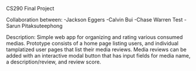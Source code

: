 CS290 Final Project

Collaboration between:
-Jackson Eggers
-Calvin Bui
-Chase Warren Test
-Sarun Pitaksuteephong

Description:
Simple web app for organizing and rating various consumed medias.
Prototype consists of a home page listing users, and individual tamplatized user pages
that list their media reviews. Media reviews can be added with an interactive modal button that has input fields for media name, a description/review, and review score.

